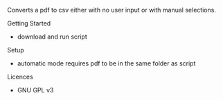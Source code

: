 Converts a pdf to csv either with no user input or with manual selections.

Getting Started
 - download and run script 

Setup
 - automatic mode requires pdf to be in the same folder as script

Licences
 - GNU GPL v3
